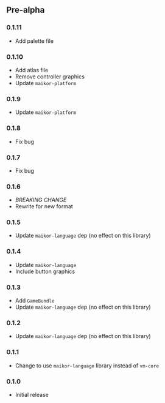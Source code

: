 ## Pre-alpha

### 0.1.11
- Add palette file

### 0.1.10
- Add atlas file
- Remove controller graphics
- Update `maikor-platform`

### 0.1.9
- Update `maikor-platform`

### 0.1.8
- Fix bug

### 0.1.7 
- Fix bug

### 0.1.6
- *BREAKING CHANGE*
- Rewrite for new format

### 0.1.5
- Update `maikor-language` dep (no effect on this library)

### 0.1.4

- Update `maikor-language`
- Include button graphics

### 0.1.3

- Add `GameBundle`
- Update `maikor-language` dep (no effect on this library)

### 0.1.2

- Update `maikor-language` dep (no effect on this library)

### 0.1.1

- Change to use `maikor-language` library instead of `vm-core`

### 0.1.0

- Initial release